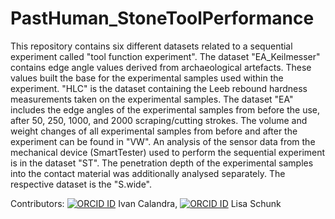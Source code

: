 # PastHuman_StoneToolPerformance
This repository contains six different datasets related to a sequential experiment called "tool function experiment". 
The dataset "EA_Keilmesser" contains edge angle values derived from archaeological artefacts. These values built the base for the experimental samples used within the experiment. "HLC" is the dataset containing the Leeb rebound hardness measurements taken on the experimental samples. The dataset "EA" includes the edge angles of the experimental samples from before the use, after 50, 250, 1000, and 2000 scraping/cutting strokes. The volume and weight changes of all experimental samples from before and after the experiment can be found in "VW". An analysis of the sensor data from the mechanical device (SmartTester) used to perform the sequential experiment is in the dataset "ST". The penetration depth of the experimental samples into the contact material was additionally analysed separately. The respective dataset is the "S.wide".   

Contributors: [![ORCID ID](http://info.orcid.org/wp-content/uploads/2019/11/orcid_16x16.png)](http://orcid.org/0000-0003-3816-6359) Ivan Calandra, [![ORCID ID](https://info.orcid.org/wp-content/uploads/2019/11/orcid_16x16.png)](http://orcid.org/0000-0002-2193-7340) Lisa Schunk
